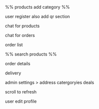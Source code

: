 %% products add category %%

user register also add qr section

chat for products


chat for orders

order list

%% search products %%


order details


delivery


admin settings >
	address
		catergoryies
		deals

scroll to refresh

user edit profile


		